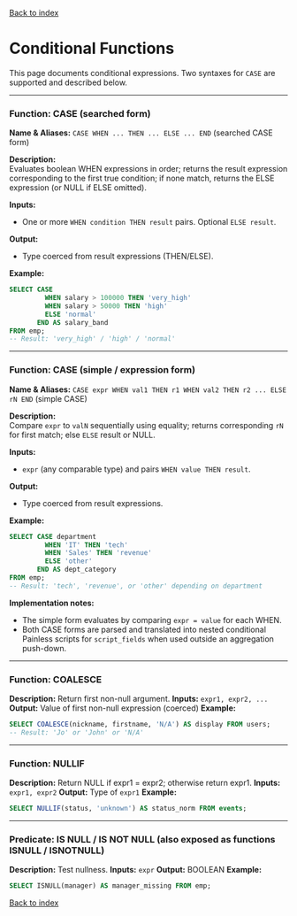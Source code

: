 [Back to index](./README.md)

# Conditional Functions

This page documents conditional expressions. Two syntaxes for `CASE` are supported and described below.

---

### Function: CASE (searched form)  
**Name & Aliases:** `CASE WHEN ... THEN ... ELSE ... END` (searched CASE form)

**Description:**  
Evaluates boolean WHEN expressions in order; returns the result expression corresponding to the first true condition; if none match, returns the ELSE expression (or NULL if ELSE omitted).

**Inputs:**  
- One or more `WHEN condition THEN result` pairs. Optional `ELSE result`.

**Output:**  
- Type coerced from result expressions (THEN/ELSE).

**Example:**
```sql
SELECT CASE
         WHEN salary > 100000 THEN 'very_high'
         WHEN salary > 50000 THEN 'high'
         ELSE 'normal'
       END AS salary_band
FROM emp;
-- Result: 'very_high' / 'high' / 'normal'
```

---

### Function: CASE (simple / expression form)  
**Name & Aliases:** `CASE expr WHEN val1 THEN r1 WHEN val2 THEN r2 ... ELSE rN END` (simple CASE)

**Description:**  
Compare `expr` to `valN` sequentially using equality; returns corresponding `rN` for first match; else `ELSE` result or NULL.

**Inputs:**  
- `expr` (any comparable type) and pairs `WHEN value THEN result`.

**Output:**  
- Type coerced from result expressions.

**Example:**
```sql
SELECT CASE department
         WHEN 'IT' THEN 'tech'
         WHEN 'Sales' THEN 'revenue'
         ELSE 'other'
       END AS dept_category
FROM emp;
-- Result: 'tech', 'revenue', or 'other' depending on department
```

**Implementation notes:**  
- The simple form evaluates by comparing `expr = value` for each WHEN.  
- Both CASE forms are parsed and translated into nested conditional Painless scripts for `script_fields` when used outside an aggregation push-down.

---

### Function: COALESCE
**Description:** Return first non-null argument.
**Inputs:** `expr1, expr2, ...`
**Output:** Value of first non-null expression (coerced)
**Example:**
```sql
SELECT COALESCE(nickname, firstname, 'N/A') AS display FROM users;
-- Result: 'Jo' or 'John' or 'N/A'
```

---

### Function: NULLIF
**Description:** Return NULL if expr1 = expr2; otherwise return expr1.
**Inputs:** `expr1, expr2`
**Output:** Type of `expr1`
**Example:**
```sql
SELECT NULLIF(status, 'unknown') AS status_norm FROM events;
```

---

### Predicate: IS NULL / IS NOT NULL (also exposed as functions ISNULL / ISNOTNULL)
**Description:** Test nullness.
**Inputs:** `expr`
**Output:** BOOLEAN
**Example:**
```sql
SELECT ISNULL(manager) AS manager_missing FROM emp;
```

[Back to index](./README.md)
